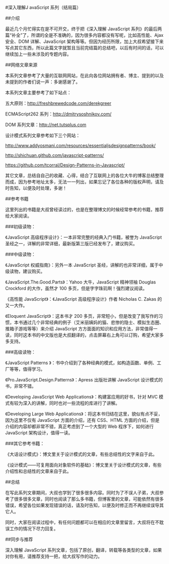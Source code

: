 #深入理解J avaScript 系列（结局篇）

##介绍

最近几个月忙得实在是不可开交，终于把《深入理解 JavaScript 系列》的最后两篇“补全”了，所谓的全是不准确的，因为很多内容都没有写呢，比如高性能、Ajax 安全、DOM 详解、JavaScript 架构等等。但因为经历所限，加上大叔希望接下来写点其它东西，所以此篇文字就暂且当前完结篇的总结吧，以后有时间的话，可以继续加上一些未涉及的专题内容。

##网络文章来源

本系列文章参考了大量的互联网网站，在此向各位网站拥有者、博主、提到的以及未提到的作者们说一声：多谢感谢了。

本系列文章主要参考了如下站点：

五大原则：http://freshbrewedcode.com/derekgreer

ECMAScript262 系列：http://dmitrysoshnikov.com/

DOM 系列文章：http://net.tutsplus.com

设计模式系列文章参考如下三个网站：

http://www.addyosmani.com/resources/essentialjsdesignpatterns/book/

http://shichuan.github.com/javascript-patterns/

https://github.com/tcorral/Design-Patterns-in-Javascript/

其它文章，总结自自己的收藏、心得，结合了互联网上的各位大牛的博客总结整理而成，因为参考地址太多，无法一一列出，如果忘记了各位各种的版权声明，请及时告知，以便及时处理，多谢！

##参考书籍

这里列出的书籍是大叔曾经读过的，也是在整理博文的时候经常参考的书籍，推荐给大家阅读。

###初级读物：

《JavaScript 高级程序设计》：一本非常完整的经典入门书籍，被誉为 JavaScript 圣经之一，详解的非常详细，最新版第三版已经发布了，建议购买。

###中级读物：

《JavaScript 权威指南》：另外一本 JavaScript 圣经，讲解的也非常详细，属于中级读物，建议购买。   

《JavaScript.The.Good.Parts》：Yahoo 大牛，JavaScript 精神领袖 Douglas Crockford 的大作，虽然才 100 多页，但是字字珠玑啊！强烈建议阅读。  

《高性能 JavaScript》：《JavaScript 高级程序设计》作者 Nicholas C. Zakas 的又一大作。  

《Eloquent JavaScript》：这本书才 200 多页，非常短小，但是改变了我写作的习惯，本书通过几个非常经典的例子（艾米丽姨妈的猫、悲惨的隐士、模拟生态圈、推箱子游戏等等）来介绍 JavaScript 方方面面的知识和应用方法，非常值得一读，同时这本书的中文版也是大叔翻译的，点击屏幕右上角可以订购，希望大家多多支持。

###高级读物：

《JavaScript Patterns 》：书中介绍到了各种经典的模式，如构造函数、单例、工厂等等，值得学习。 
 
《Pro.JavaScript.Design.Patterns》：Apress 出版社讲解 JavaScript 设计模式的书，非常不错。  

《Developing JavaScript Web Applications》：构建富应用的好书，针对 MVC 模式有较为深入的讲解，同时也对一些流程的库进行了讲解。  

《Developing Large Web Applications》：将这本书归结在这里，貌似有点不妥，因为这里不仅有 JavaScript 方面的介绍，还有 CSS、HTML 方面的介绍，但是介绍的内容却都非常不错，真正考虑到了一个大型的 Web 程序下，如何进行 JavaScript 架构设计，值得一读。

###其它参考书籍：

《大话设计模式》：博文里关于设计模式的文章，有些总结性的文字来自于此。

《设计模式——可复用面向对象软件的基础》：博文里关于设计模式的文章，有些介绍性和总结性的文章来自于此。

##总结

在写此系列文章期间，大叔也学到了很多很多内容。同时为了不误人子弟，大叔参考了很多很多文章，同时也阅读了那么多书籍，但博客里的文章，可能依然有很多错误，希望各位如果发现错误的话，请及时告知，以便及时修正而不再继续误导其它人。

同时，大家在阅读过程中，有任何问题都可以在相应的文章里留言，大叔将在不耽误工作的情况下尽力回复。

##同步与推荐

深入理解 JavaScript 系列文章，包括了原创，翻译，转载等各类型的文章，如果对你有用，请推荐支持一把，给大叔写作的动力。